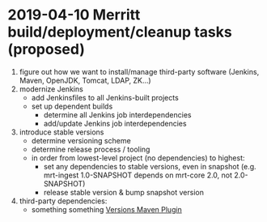 # 2019-04-10 Merritt build/deployment/cleanup tasks (proposed)

1. figure out how we want to install/manage third-party software (Jenkins,
   Maven, OpenJDK, Tomcat, LDAP, ZK...)
2. modernize Jenkins
   - add Jenkinsfiles to all Jenkins-built projects
   - set up dependent builds
     - determine all Jenkins job interdependencies
     - add/update Jenkins job interdependencies
3. introduce stable versions
   - determine versioning scheme
   - determine release process / tooling
   - in order from lowest-level project (no dependencies) to highest:
     - set any dependencies to stable versions, even in snapshot (e.g.
       mrt-ingest 1.0-SNAPSHOT depends on mrt-core 2.0, not 2.0-SNAPSHOT)
     - release stable version & bump snapshot version
4. third-party dependencies:
   - something something [Versions Maven Plugin](https://www.baeldung.com/maven-dependency-latest-version)

